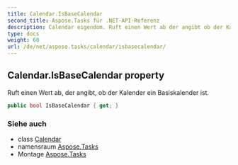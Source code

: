```yaml
---
title: Calendar.IsBaseCalendar
second_title: Aspose.Tasks für .NET-API-Referenz
description: Calendar eigendom. Ruft einen Wert ab der angibt ob der Kalender ein Basiskalender ist.
type: docs
weight: 60
url: /de/net/aspose.tasks/calendar/isbasecalendar/
---
```

## Calendar.IsBaseCalendar property

Ruft einen Wert ab, der angibt, ob der Kalender ein Basiskalender ist.

```csharp
public bool IsBaseCalendar { get; }
```

### Siehe auch

* class [Calendar](../)
* namensraum [Aspose.Tasks](../../calendar/)
* Montage [Aspose.Tasks](../../../)


